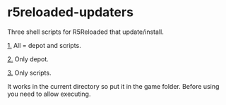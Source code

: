 # r5reloaded-updaters
Three shell scripts for R5Reloaded that update/install.

  [1.](https://github.com/begin-theadventure/r5reloaded-updaters/releases/download/r5reloaded-updaters/r5reloaded-update-all.sh) All = depot and scripts.
  
  [2.](https://github.com/begin-theadventure/r5reloaded-updaters/releases/download/r5reloaded-updaters/r5reloaded-update-depot.sh) Only depot.
  
  [3.](https://github.com/begin-theadventure/r5reloaded-updaters/releases/download/r5reloaded-updaters/r5reloaded-update-scripts.sh) Only scripts.

It works in the current directory so put it in the game folder. Before using you need to allow executing.
